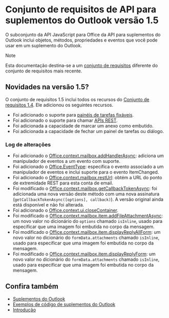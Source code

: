 # <a name="outlook-add-in-api-requirement-set-15"></a>Conjunto de requisitos de API para suplementos do Outlook versão 1.5

O subconjunto da API JavaScript para Office  da API para suplementos do Outlook inclui objetos, métodos, propriedades e eventos que você pode usar em um suplemento do Outlook.

> [!NOTE]
> Esta documentação destina-se a um [conjunto de requisitos](/javascript/office/requirement-sets/outlook-api-requirement-sets) diferente do conjunto de requisitos mais recente.

## <a name="whats-new-in-15"></a>Novidades na versão 1.5?

O conjunto de requisitos 1.5 inclui todos os recursos do [Conjunto de requisitos 1.4](../requirement-set-1.4/outlook-requirement-set-1.4.md). Ele adicionou os seguintes recursos.

- Foi adicionado o suporte para [painéis de tarefas fixáveis](https://docs.microsoft.com/outlook/add-ins/pinnable-taskpane).
- Foi adicionado o suporte para chamar [APIs REST](https://docs.microsoft.com/outlook/add-ins/use-rest-api).
- Foi adicionada a capacidade de marcar um anexo como embutido.
- Foi adicionada a capacidade de fechar um painel de tarefas ou diálogo.

### <a name="change-log"></a>Log de alterações

- Foi adicionado o [Office.context.mailbox.addHandlerAsync](office.context.mailbox.md#addhandlerasynceventtype-handler-options-callback): adiciona um manipulador de eventos a um evento com suporte.
- Foi adicionado o [Office.EventType](office.md#eventtype-string): especifica o evento associado a um manipulador de eventos e inclui suporte para o evento ItemChanged.
- Foi adicionado o [Office.context.mailbox.restUrl](office.context.mailbox.md#resturl-string): obtém a URL do ponto de extremidade REST para esta conta de email.
- Foi modificado o [Office.context.mailbox.getCallbackTokenAsync](office.context.mailbox.md#getcallbacktokenasyncoptions-callback): foi adicionada uma nova versão deste método com uma nova assinatura (`getCallbackTokenAsync([options], callback)`). A versão original ainda está disponível e não foi alterada.
- Foi adicionado o [Office.context.ui.closeContainer](/javascript/api/office/office.ui#closecontainer--).
- Foi modificado o [Office.context.mailbox.item.addFileAttachmentAsync](office.context.mailbox.item.md#addfileattachmentasyncuri-attachmentname-options-callback): um novo valor no dicionário do `options` chamado `isInline`, usado para especificar que uma imagem foi embutida no corpo da mensagem.
- Foi modificado o [Office.context.mailbox.item.displayReplyAllForm](office.context.mailbox.item.md#displayreplyallformformdata): um novo valor no dicionário do `formData.attachments` chamado `isInline`, usado para especificar que uma imagem foi embutida no corpo da mensagem.
- Foi modificado o [Office.context.mailbox.item.displayReplyForm](office.context.mailbox.item.md#displayreplyformformdata): um novo valor no dicionário do `formData.attachments` chamado `isInline`, usado para especificar que uma imagem foi embutida no corpo da mensagem.

## <a name="see-also"></a>Confira também

- [Suplementos do Outlook](https://docs.microsoft.com/outlook/add-ins/)
- [Exemplos de código de suplementos do Outlook](https://developer.microsoft.com/outlook/gallery/?filterBy=Outlook,Samples,Add-ins)
- [Introdução](https://docs.microsoft.com/outlook/add-ins/quick-start)